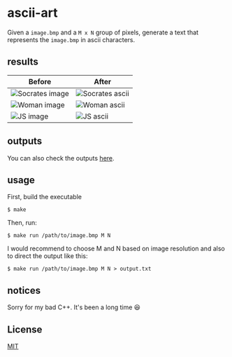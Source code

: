 # ascii-art
Given a `image.bmp` and a `M x N` group of pixels, generate a text that represents the `image.bmp` in ascii characters.

## results
Before|After
|---|---|
![Socrates image](https://raw.githubusercontent.com/jgcmarins/ascii-art/master/in/socrates.bmp?token=AE5Uim_zYiqke8KkJhujPYfH1jb9lPsdks5ZXGQswA%3D%3D)|![Socrates ascii](https://raw.githubusercontent.com/jgcmarins/ascii-art/master/results/socrates.png?token=AE5Uimgca-VAbgcB1I8k_rPxP0MwJuDRks5ZXGQgwA%3D%3D)
![Woman image](https://raw.githubusercontent.com/jgcmarins/ascii-art/master/in/woman.bmp?token=AE5UiktDsCll7DG9MU_ZJW06REKKAgcMks5ZXGThwA%3D%3D)|![Woman ascii](https://raw.githubusercontent.com/jgcmarins/ascii-art/master/results/woman.png?token=AE5UigzbV1z9-721X9iUSI2GC1p720Xvks5ZXGTUwA%3D%3D)
![JS image](https://raw.githubusercontent.com/jgcmarins/ascii-art/master/in/js.bmp?token=AE5Uig5SiQ5S-F1rgamHQkXEgJlvOUCqks5ZXGUJwA%3D%3D)|![JS ascii](https://raw.githubusercontent.com/jgcmarins/ascii-art/master/results/js.png?token=AE5UitzJK6DH5forWakoRiYCyvGluP1nks5ZXGT2wA%3D%3D)

## outputs
You can also check the outputs [here](https://github.com/jgcmarins/ascii-art/tree/master/out).

## usage
First, build the executable
```
$ make
```
Then, run:
```
$ make run /path/to/image.bmp M N
```
I would recommend to choose M and N based on image resolution and also to direct the output like this:
```
$ make run /path/to/image.bmp M N > output.txt
```
## notices
Sorry for my bad C++. It's been a long time :laughing:

## License
[MIT](https://github.com/jgcmarins/ascii-art/blob/master/LICENSE)
